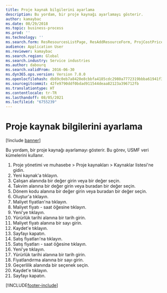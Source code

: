 ```yaml
---
title: Proje kaynak bilgilerini ayarlama
description: Bu yordam, bir proje kaynağı ayarlamayı gösterir.
author: kamaybac
ms.date: 08/29/2018
ms.topic: business-process
ms.prod: ''
ms.technology: ''
ms.search.form: ResResourcesListPage, ResAddResourceForm, ProjCostPriceHour, ProjSalesPriceHour
audience: Application User
ms.reviewer: kamaybac
ms.search.region: Global
ms.search.industry: Service industries
ms.author: dabourq
ms.search.validFrom: 2016-06-30
ms.dyn365.ops.version: Version 7.0.0
ms.openlocfilehash: db89c0eb7a8420e8cbbfa4185cdc2980a7772319bbba61941f369cafa7680d27
ms.sourcegitcommit: 42fe9790ddf0bdad911544deaa82123a396712fb
ms.translationtype: HT
ms.contentlocale: tr-TR
ms.lasthandoff: 08/05/2021
ms.locfileid: "6755239"
---
```

# <a name="set-up-project-resource-information"></a>Proje kaynak bilgilerini ayarlama

[!include [banner](../../includes/banner.md)]

Bu yordam, bir proje kaynağı ayarlamayı gösterir. Bu görev, USMF veri kümelerini kullanır.

1. Proje yönetimi ve muhasebe > Proje kaynakları > Kaynaklar listesi'ne gidin.
2. Yeni kaynak'a tıklayın.
3. Çalışan alanında bir değer girin veya bir değer seçin.
4. Takvim alanına bir değer girin veya buradan bir değer seçin.
5. Dönem kodu alanına bir değer girin veya buradan bir değer seçin.
6. Oluştur'a tıklayın.
7. Maliyet fiyatları'na tıklayın.
8. Maliyet fiyatı - saat öğesine tıklayın.
9. Yeni'ye tıklayın.
10. Yürürlük tarihi alanına bir tarih girin.
11. Maliyet fiyatı alanına bir sayı girin.
12. Kaydet'e tıklayın.
13. Sayfayı kapatın.
14. Satış fiyatları'na tıklayın.
15. Satış fiyatları - saat öğesine tıklayın.
16. Yeni'ye tıklayın.
17. Yürürlük tarihi alanına bir tarih girin.
18. Fiyatlandırma alanına bir sayı girin.
19. Geçerlilik alanında bir seçenek seçin.
20. Kaydet'e tıklayın.
21. Sayfayı kapatın.



[!INCLUDE[footer-include](../../../includes/footer-banner.md)]